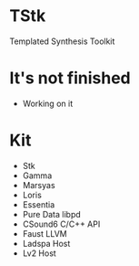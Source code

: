 # TStk
Templated Synthesis Toolkit

# It's not finished
* Working on it

# Kit
* Stk
* Gamma
* Marsyas
* Loris
* Essentia
* Pure Data libpd
* CSound6 C/C++ API
* Faust LLVM
* Ladspa Host
* Lv2 Host
